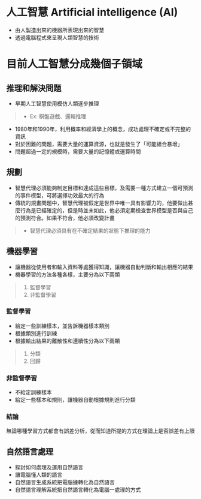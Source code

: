 # 人工智慧 Artificial intelligence (AI)
* 由人製造出來的機器所表現出來的智慧
* 透過電腦程式來呈現人類智慧的技術
# 目前人工智慧分成幾個子領域
## 推理和解決問題
* 早期人工智慧使用模仿人類逐步推理
> * Ex: 棋盤遊戲、邏輯推理
* 1980年和1990年，利用概率和經濟學上的概念，成功處理不確定或不完整的資訊
* 對於困難的問題，需要大量的運算資源，也就是發生了「可能組合暴增」
* 問題超過一定的規模時，需要大量的記憶體或運算時間
## 規劃
* 智慧代理必須能夠制定目標和達成這些目標，及需要一種方式建立一個可預測的事件模型，可將選擇功效最大的行為
* 傳統的規畫問題中，智慧代理被假定是世界中唯一具有影響力的，他要做出甚麼行為是已經確定的，但是時並未如此，他必須定期檢查世界模型是否與自己的預測符合。如果不符合，他必須改變計畫
> * 智慧代理必須具有在不確定結果的狀態下推理的能力
## 機器學習
* 讓機器從使用者和輸入資料等處獲得知識，讓機器自動判斷和輸出相應的結果
* 機器學習的方法各種各樣，主要分為以下兩類
> 1. 監督學習
> 2. 非監督學習
### 監督學習
* 給定一些訓練樣本，並告訴機器樣本類別
* 根據類別進行訓練
* 根據輸出結果的離散性和連續性分為以下兩類
> 1. 分類
> 2. 回歸
### 非監督學習
* 不給定訓練樣本
* 給定一些樣本和規則，讓機器自動根據規則進行分類
### 結論
無論哪種學習方式都會有誤差分析，從而知道所提的方式在理論上是否誤差有上限
## 自然語言處理
* 探討如何處理及運用自然語言
* 讓電腦懂人類的語言
* 自然語言生成系統把電腦據轉化為自然語言
* 自然語言理解系統把自然語言轉化為電腦一處理的方式